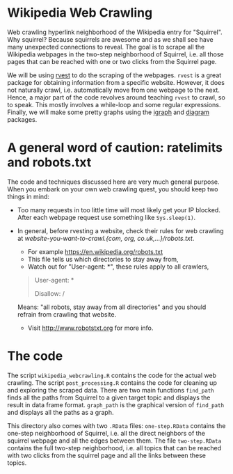
# Wikipedia Web Crawling

Web crawling hyperlink neighborhood of the Wikipedia entry for "Squirrel". Why squirrel? Because squirrels are awesome and as we shall see have many unexpected connections to reveal. The goal is to scrape all the Wikipedia webpages in the two-step neighborhood of Squirrel, i.e. all those pages that can be reached with one or two clicks from the Squirrel page.

We will be using [rvest](https://CRAN.R-project.org/package=rvest) to do the scraping of the webpages. `rvest` is a great package for obtaining information from a specific website. However, it does not naturally crawl, i.e. automatically move from one webpage to the next. Hence, a major part of the code revolves around teaching `rvest` to crawl, so to speak. This mostly involves a while-loop and some regular expressions. Finally, we will make some pretty graphs using the [igraph](http://igraph.org) and [diagram](https://CRAN.R-project.org/package=diagram) packages.

# A general word of caution: ratelimits and robots.txt

The code and techniques discussed here are very much general purpose. When you embark on your own web crawling quest, you should keep two things in mind:

- Too many requests in too little time will most likely get your IP blocked. After each webpage request use something like `Sys.sleep(1)`.
- In general, before rvesting a website, check their rules for web crawling at _website-you-want-to-crawl.{com, org, co.uk,...}/robots.txt_. 
  - For example <https://en.wikipedia.org/robots.txt>
  - This file tells us which directories to stay away from,
  - Watch out for "User-agent: *", these rules apply to all crawlers,
  
  >User-agent: *
  >
  >Disallow: /
  
  Means: "all robots, stay away from all directories" and you should refrain from crawling that website.
  - Visit <http://www.robotstxt.org> for more info.



# The code

The script `wikipedia_webcrawling.R` contains the code for the actual web crawling. The script `post_processing.R` contains the code for cleaning up and exploring the scraped data. There are two main functions `find_path` finds all the paths from Squirrel to a given target topic and displays the result in data frame format. `graph_path` is the graphical version of `find_path` and displays all the paths as a graph.

This directory also comes with two `.RData` files: `one-step.RData` contains the one-step neighborhood of Squirrel, i.e. all the direct neighbors of the squirrel webpage and all the edges between them. The file `two-step.RData` contains the full two-step neighborhood, i.e. all topics that can be reached with two clicks from the squirrel page and all the links between these topics.
